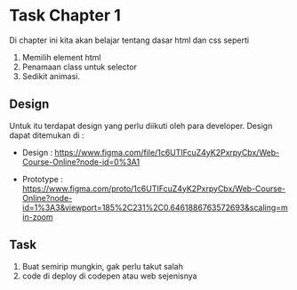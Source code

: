 # Task Chapter 1

Di chapter ini kita akan belajar tentang dasar html dan css seperti

1. Memilih element html
2. Penamaan class untuk selector
3. Sedikit animasi.

## Design

Untuk itu terdapat design yang perlu diikuti oleh para developer. Design dapat ditemukan di :

- Design : https://www.figma.com/file/1c6UTIFcuZ4yK2PxrpyCbx/Web-Course-Online?node-id=0%3A1

- Prototype :  https://www.figma.com/proto/1c6UTIFcuZ4yK2PxrpyCbx/Web-Course-Online?node-id=1%3A3&viewport=185%2C231%2C0.6461886763572693&scaling=min-zoom

## Task
1. Buat semirip mungkin, gak perlu takut salah
3. code di deploy di codepen atau web sejenisnya



